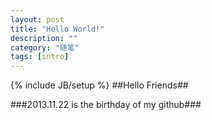 ```yaml
---
layout: post
title: "Hello World!"
description: ""
category: "随笔"
tags: [intro]
---
```

{% include JB/setup %}
##Hello Friends##


###2013.11.22 is the birthday of my github###